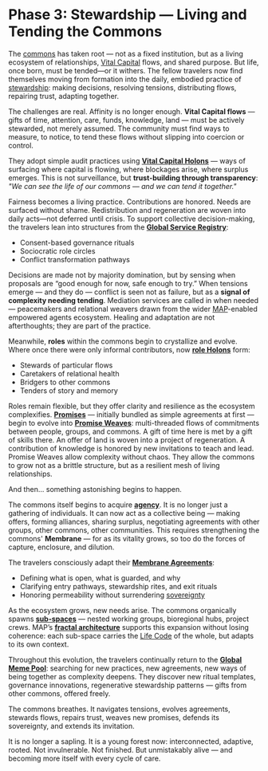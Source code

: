 # Phase 3: Stewardship — Living and Tending the Commons

The [commons](/docs-understanding-map/understanding-the-map/appendices/glossary/#commons) has taken root — not as a fixed institution, but as a living ecosystem of relationships, [Vital Capital](/docs-understanding-map/understanding-the-map/appendices/glossary/#vital-capital) flows, and shared purpose. But life, once born, must be tended—or it withers. The fellow travelers now find themselves moving from formation into the daily, embodied practice of [stewardship](/docs-understanding-map/understanding-the-map/appendices/glossary/#stewardship): making decisions, resolving tensions, distributing flows, repairing trust, adapting together.

The challenges are real. Affinity is no longer enough. **Vital Capital flows** — gifts of time, attention, care, funds, knowledge, land — must be actively stewarded, not merely assumed. The community must find ways to measure, to notice, to tend these flows without slipping into coercion or control.

They adopt simple audit practices using **[Vital Capital Holons](/docs-understanding-map/understanding-the-map/appendices/glossary/#holon)** — ways of surfacing where capital is flowing, where blockages arise, where surplus emerges. This is not surveillance, but **trust-building through transparency**:  
*"We can see the life of our commons — and we can tend it together."*

Fairness becomes a living practice. Contributions are honored. Needs are surfaced without shame. Redistribution and regeneration are woven into daily acts—not deferred until crisis. To support collective decision-making, the travelers lean into structures from the **[Global Service Registry](/docs-understanding-map/understanding-the-map/appendices/glossary/#service)**:
- Consent-based governance rituals
- Sociocratic role circles
- Conflict transformation pathways

Decisions are made not by majority domination, but by sensing when proposals are “good enough for now, safe enough to try.” When tensions emerge — and they do — conflict is seen not as failure, but as a **signal of complexity needing tending**. Mediation services are called in when needed — peacemakers and relational weavers drawn from the wider [MAP](/docs-understanding-map/understanding-the-map/appendices/glossary/#map)-enabled empowered agents ecosystem. Healing and adaptation are not afterthoughts; they are part of the practice.

Meanwhile, **roles** within the commons begin to crystallize and evolve. Where once there were only informal contributors, now **[role Holons](/docs-understanding-map/understanding-the-map/appendices/glossary/#holon)** form:
- Stewards of particular flows
- Caretakers of relational health
- Bridgers to other commons
- Tenders of story and memory

Roles remain flexible, but they offer clarity and resilience as the ecosystem complexifies. **[Promises](/docs-understanding-map/understanding-the-map/appendices/glossary/#promise)** — initially bundled as simple agreements at first — begin to evolve into **[Promise Weaves](/docs-understanding-map/understanding-the-map/appendices/glossary/#promise-weave)**: multi-threaded flows of commitments between people, groups, and commons. A gift of time here is met by a gift of skills there. An offer of land is woven into a project of regeneration. A contribution of knowledge is honored by new invitations to teach and lead. Promise Weaves allow complexity without chaos. They allow the commons to grow not as a brittle structure, but as a resilient mesh of living relationships.

And then... something astonishing begins to happen.

The commons itself begins to acquire **[agency](/docs-understanding-map/understanding-the-map/appendices/glossary/#agent)**. It is no longer just a gathering of individuals. It can now act as a collective being — making offers, forming alliances, sharing surplus, negotiating agreements with other groups, other commons, other communities. This requires strengthening the commons' **Membrane** — for as its vitality grows, so too do the forces of capture, enclosure, and dilution.

The travelers consciously adapt their **[Membrane Agreements](/docs-understanding-map/understanding-the-map/appendices/glossary/#agreement)**:
- Defining what is open, what is guarded, and why
- Clarifying entry pathways, stewardship rites, and exit rituals
- Honoring permeability without surrendering [sovereignty](/docs-understanding-map/understanding-the-map/appendices/glossary/#individual-sovereignty)

As the ecosystem grows, new needs arise. The commons organically spawns **[sub-spaces](/docs-understanding-map/understanding-the-map/appendices/glossary/#agentspace)** — nested working groups, bioregional hubs, project crews. MAP’s **[fractal architecture](/docs-understanding-map/understanding-the-map/appendices/glossary/#fractal-governance)** supports this expansion without losing coherence: each sub-space carries the [Life Code](/docs-understanding-map/understanding-the-map/appendices/glossary/#lifecode) of the whole, but adapts to its own context.

Throughout this evolution, the travelers continually return to the **[Global Meme Pool](/docs-understanding-map/understanding-the-map/appendices/glossary/#meme-pool)**: searching for new practices, new agreements, new ways of being together as complexity deepens. They discover new ritual templates, governance innovations, regenerative stewardship patterns — gifts from other commons, offered freely.

The commons breathes. It navigates tensions, evolves agreements, stewards flows, repairs trust, weaves new promises, defends its sovereignty, and extends its invitation.

It is no longer a sapling. It is a young forest now: interconnected, adaptive, rooted. Not invulnerable. Not finished. But unmistakably alive — and becoming more itself with every cycle of care.
